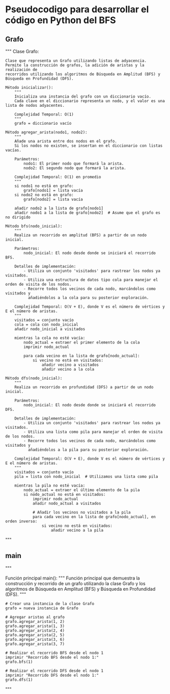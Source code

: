 # Pseudocodigo para desarrollar el código en Python del BFS

## Grafo
"""
Clase Grafo:
    
    Clase que representa un Grafo utilizando listas de adyacencia.
    Permite la construcción de grafos, la adición de aristas y la realización de
    recorridos utilizando los algoritmos de Búsqueda en Amplitud (BFS) y Búsqueda en Profundidad (DFS).
    
    Método inicializar():
        """
        Inicializa una instancia del grafo con un diccionario vacío.
        Cada clave en el diccionario representa un nodo, y el valor es una lista de nodos adyacentes.
        
        Complejidad Temporal: O(1)
        """
        grafo = diccionario vacío

    Método agregar_arista(nodo1, nodo2):
        """
        Añade una arista entre dos nodos en el grafo. 
        Si los nodos no existen, se insertan en el diccionario con listas vacías.
        
        Parámetros:
            nodo1: El primer nodo que formará la arista.
            nodo2: El segundo nodo que formará la arista.
        
        Complejidad Temporal: O(1) en promedio
        """
        si nodo1 no está en grafo:
            grafo[nodo1] = lista vacía
        si nodo2 no está en grafo:
            grafo[nodo2] = lista vacía
        
        añadir nodo2 a la lista de grafo[nodo1]
        añadir nodo1 a la lista de grafo[nodo2]  # Asume que el grafo es no dirigido

    Método bfs(nodo_inicial):
        """
        Realiza un recorrido en amplitud (BFS) a partir de un nodo inicial.
        
        Parámetros:
            nodo_inicial: El nodo desde donde se iniciará el recorrido BFS.
        
        Detalles de implementación:
            - Utiliza un conjunto 'visitados' para rastrear los nodos ya visitados.
            - Utiliza una estructura de datos tipo cola para manejar el orden de visita de los nodos.
            - Recorre todos los vecinos de cada nodo, marcándolos como visitados y
              añadiéndolos a la cola para su posterior exploración.
        
        Complejidad Temporal: O(V + E), donde V es el número de vértices y E el número de aristas.
        """
        visitados = conjunto vacío
        cola = cola con nodo_inicial
        añadir nodo_inicial a visitados

        mientras la cola no esté vacía:
            nodo_actual = extraer el primer elemento de la cola
            imprimir nodo_actual

            para cada vecino en la lista de grafo[nodo_actual]:
                si vecino no está en visitados:
                    añadir vecino a visitados
                    añadir vecino a la cola

    Método dfs(nodo_inicial):
        """
        Realiza un recorrido en profundidad (DFS) a partir de un nodo inicial.
        
        Parámetros:
            nodo_inicial: El nodo desde donde se iniciará el recorrido DFS.
        
        Detalles de implementación:
            - Utiliza un conjunto 'visitados' para rastrear los nodos ya visitados.
            - Utiliza una lista como pila para manejar el orden de visita de los nodos.
            - Recorre todos los vecinos de cada nodo, marcándolos como visitados y
              añadiéndolos a la pila para su posterior exploración.
        
        Complejidad Temporal: O(V + E), donde V es el número de vértices y E el número de aristas.
        """
        visitados = conjunto vacío
        pila = lista con nodo_inicial  # Utilizamos una lista como pila

        mientras la pila no esté vacía:
            nodo_actual = extraer el último elemento de la pila
            si nodo_actual no está en visitados:
                imprimir nodo_actual
                añadir nodo_actual a visitados
                
                # Añadir los vecinos no visitados a la pila
                para cada vecino en la lista de grafo[nodo_actual], en orden inverso:
                    si vecino no está en visitados:
                        añadir vecino a la pila

"""


## main 

"""

Función principal main():
    """
    Función principal que demuestra la construcción y recorrido de un grafo
    utilizando la clase Grafo y los algoritmos de Búsqueda en Amplitud (BFS) y
    Búsqueda en Profundidad (DFS).
    """

    # Crear una instancia de la clase Grafo
    grafo = nueva instancia de Grafo
    
    # Agregar aristas al grafo
    grafo.agregar_arista(1, 2)
    grafo.agregar_arista(1, 3)
    grafo.agregar_arista(2, 4)
    grafo.agregar_arista(2, 5)
    grafo.agregar_arista(3, 6)
    grafo.agregar_arista(3, 7)

    # Realizar el recorrido BFS desde el nodo 1
    imprimir "Recorrido BFS desde el nodo 1:"
    grafo.bfs(1)
    
    # Realizar el recorrido DFS desde el nodo 1
    imprimir "Recorrido DFS desde el nodo 1:"
    grafo.dfs(1)

"""
